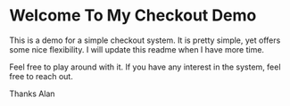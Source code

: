 # Welcome To My Checkout Demo

This is a demo for a simple checkout system.  It is pretty simple, yet offers some nice flexibility.  I will update this
readme when I have more time.

Feel free to play around with it.  If you have any interest in the system, feel free to reach out.

Thanks
Alan
